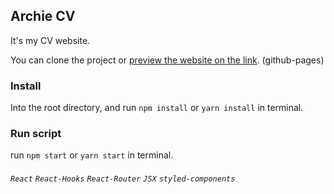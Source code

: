 ## Archie CV

It's my CV website.

You can clone the project or [preview the website on the link](https://github.com/archieWu/Archie-CV). (github-pages)


### Install

Into the root directory, and run `npm install` or `yarn install` in terminal.


### Run script

run `npm start` or `yarn start` in terminal.


###### `React` `React-Hooks` `React-Router` `JSX` `styled-components`
